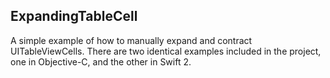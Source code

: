 ExpandingTableCell
-----------------

A simple example of how to manually expand and contract UITableViewCells. There are two identical examples included in the project, one in Objective-C, and the other in Swift 2.
